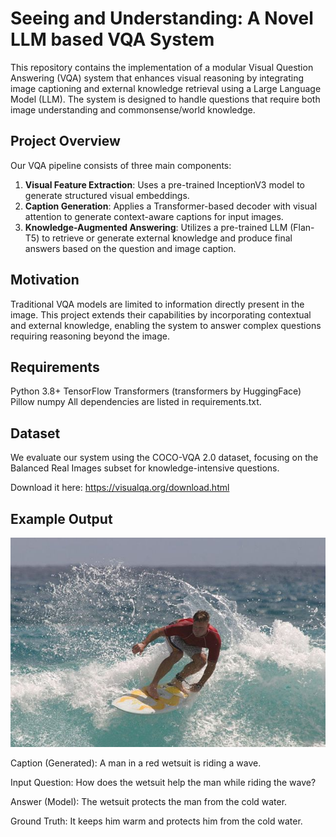# Seeing and Understanding: A Novel LLM based VQA System

This repository contains the implementation of a modular Visual Question Answering (VQA) system that enhances visual reasoning by integrating image captioning and external knowledge retrieval using a Large Language Model (LLM). The system is designed to handle questions that require both image understanding and commonsense/world knowledge.

## Project Overview

Our VQA pipeline consists of three main components:

1. **Visual Feature Extraction**: Uses a pre-trained InceptionV3 model to generate structured visual embeddings.
2. **Caption Generation**: Applies a Transformer-based decoder with visual attention to generate context-aware captions for input images.
3. **Knowledge-Augmented Answering**: Utilizes a pre-trained LLM (Flan-T5) to retrieve or generate external knowledge and produce final answers based on the question and image caption.

## Motivation

Traditional VQA models are limited to information directly present in the image. This project extends their capabilities by incorporating contextual and external knowledge, enabling the system to answer complex questions requiring reasoning beyond the image.

## Requirements

Python 3.8+
TensorFlow
Transformers (transformers by HuggingFace)
Pillow
numpy
All dependencies are listed in requirements.txt.

## Dataset

We evaluate our system using the COCO-VQA 2.0 dataset, focusing on the Balanced Real Images subset for knowledge-intensive questions.

Download it here: https://visualqa.org/download.html

## Example Output 

![Alt text](/surfer.jpg)

Caption (Generated): A man in a red wetsuit is riding a wave.

Input Question: How does the wetsuit help the man while riding the wave?

Answer (Model): The wetsuit protects the man from the cold water.

Ground Truth: It keeps him warm and protects him from the cold water.

